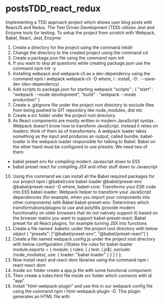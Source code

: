 # postsTDD_react_redux
Implementing a TDD approach project which shows user blog posts with ReactJS and Redux. The Test Driven Development (TDD) utilizes Jest and Enzyme tools for testing.
To setup the project from scratch with Webpack, Babel, React, Jest, Enzyme:
1. Create a directory for the project using the command  mkdir <project-name>
2. Change the directory to the created project using the command  cd <project-name>
3. Create a package.json file using the command  npm init
4. If you want to skip all questions while creating package.json use the command  npm init -y
5. Installing webpack and webpack-cli as a dev-dependency using the command   npm i webpack webpack-cli -D
where,  i : install, -D : --save-dev (dev-dependency)
6. Add scripts to package.json for starting webpack 
    "scripts" : {
        "start" : "webpack --mode development",
        "build" : "webpack --mode production"
    }
7. Create a .gitignore file under the project root directory to exclude files from being pushed to GIT repository like node_modules, dist etc
8. Create a src folder under the project root directory.
9. As React components are mostly written in modern JavaScript syntax. Webpack doesn’t know how to transform JavaScript. Instead it relies on   loaders: think of them as of transformers. A webpack loader takes something as the input and produces an output, called bundle.
babel-loader is the webpack loader responsible for talking to Babel. 
Babel on the other hand must be configured to use presets. We need two of them:
 - babel preset env for compiling modern Javascript down to ES5
 - babel preset react for compiling JSX and other stuff down to Javascript
10. Using this command we can install all the Babel required packages for our project
    npm i @babel/core babel-loader @babel/preset-env @babel/preset-react -D
    where,
    babel-core: Transforms your ES6 code into ES5
    babel-loader: Webpack helper to transform your JavaScript dependencies (for example, when you import your components into other components) with Babel
    babel-preset-env: Determines which transformations/plugins to use and polyfills (provide modern functionality on older browsers that do not natively support it) based on the browser matrix you want to support
    babel-preset-react: Babel preset for all React plugins, for example turning JSX into functions
11. Create a file named .babelrc under the project root directory with below object
    {
    "presets": ["@babel/preset-env", "@babel/preset-react"]
    }
12. Create a file named webpack.config.js under the project root directory with below configuration
    //States the rules for babel-loader
    module.exports = {
    module: {
        rules: [
        {
            test: /\.js$/,
            exclude: /node_modules/,
            use: {
            loader: "babel-loader"
            }
        }
        ]
    }
    };
13. Now install react and react-dom libraries using the command   npm i react react-dom
14. Inside src folder create a app.js file with some functional component.
15. Then create a index.html file inside src folder which connects with id "app".
16. Install "html-webpack-plugin" and use this in our webpack config file using the command  npm i html-webpack-plugin -D. This plugin generates an HTML file with <script> 
    injected, writes this to dist/index.html, and minifies the file.
17. To have webpack “watch” our changes and thus refresh whenever we have made changes to any of our components, we can use webpack-dev-server module.For that install using the command  npm i webpack-dev-server -D
18. Now run the command  npm run build  which creates a /dist/ folder including index.html and main.js
19. If you now run   npm run start    you should see localhost:8080 open up in your default browser — that’s what the —-open flag is for. Now everytime you make changes, it will refresh the page. You can also add a --hot flag to your npm start script which will allow you to only reload the component that you’ve changed instead of doing a full page reload.
20. As we will be importing CSS files into our React components, we need css-loader module to resolve them. Once that’s resolved, we also need a style-loader to inject this into our DOM — adding a <style> tag into the <head> element of our HTML. Add a dev-dependency using the command     npm i css-loader style-loader -D
Note that the order of adding these loaders is important. First, we need to resolve the CSS files before adding them to the DOM with the style-loader. By default, webpack uses the loaders from the right (last element in the array) to the left (first element in the array).
21. Webpack 4 by default has a default entry point of   index.js  in your src folder. If you would like to point to a different file, you can do so by specifying an entry point in your webpack config file as  "./src/app.js".
22. Install Jest which is a JS test runner and helpful for adding assertions.Use the command to add it is as dev-dependency                      npm install --save-dev jest
23. Install Enzyme which is a JavaScript Testing utility for React that makes it easier to test your React Components' output. You can also manipulate, traverse, and in some ways simulate runtime given the output. Use the command  npm i --save-dev enzyme
24. Install Enzyme adapter which is required to provide compatibility to different React versions. Use the command                              npm i -D  enzyme-adapter-react-16
25. Add a test script in package.json  "test": "jest"
26. To setup enzyme create a setupTests.js file with below configurations
    import Enzyme from 'enzyme';
    import EnzymeAdapter from 'enzyme-adapter-react-16';
    Enzyme.configure({adapter : new EnzymeAdapter()});
27. Create a components folder -> header component folder  -> index.js
28. Create app.scss file in src folder
29. Install node-sass package for writing Sass files using the command  npm i node-sass -D
30. To make CSS modular using webpack this means class name will be scoped locally and specific to only the component in question.Add below configurations in webpack config file
    {
            test: /\.css$/,
            use: [
            {
                loader: "style-loader"
            },
            {
                loader: "css-loader",
                options: {
                modules: true,
                importLoaders: 1,
                localIdentName: "[name]_[local]_[hash:base64]",
                sourceMap: true,
                minimize: true
                }
            }
            ]
    }
As we need to give options, each loader is now an object with a key-value pair. To enable CSS modules, we need to set module option for css-loader to be true. The importLoaders option configures how many loaders before css-loader should be applied. For example, sass-loader would have to come before css-loader.

The localIdentName allows you to configure the generated identification.

[name] will take the name of your component
[local] is the name of your class/id
[hash:base64] is the randomly generated hash which will be unique in every component’s CSS
To make this a bit more visual, I’ll give you an example. Say I have a component named Form and I have a button with a CSS class primaryButton. I also have another component called Search and a button in it with a CSS class primaryButton. However, both of these classes have different CSS:

Form button.primaryButton {
  background-color: green;
}
Search button.primaryButton {
  background-color: blue;
}
When webpack bundles your application, depending on which CSS comes latest, both of your buttons could have the color green or blue instead of Form having green and Search having blue.
As you can see, the button class name in the Form component is different to the one in the Search component — their naming starts with the name of the component, class name, and unique hash code.
So with this, you won’t have to worry about whether you have given the same class name throughout your whole application — you only have to worry about whether you have used it in the same component.
31. Install babel-jest and it will automatically compile JavaScript code using Babel, the command used is  npm i babel-jest -D
32. Place setupTests.js inside src folder and add the jest configuration in package.json provided below
    "jest":{
        "setupFilesAfterEnv": ["<rootDir>src/setupTests.js"]
    }
Note: If not configured then it throws   TypeError: Cannot read property 'find' of undefined
33. Install prop-types to check in the component(data type check) as a dependency using the command   npm i --save prop-types
34. Install check-prop-types to check prop-types in testing as a dev-dependency using the command   npm i check-prop-types -D
35. Install redux, react-redux and redux-thunk as dependencies using the command  npm i redux react-redux redux-thunk
36. 